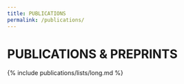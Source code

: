 ```yaml
---
title: PUBLICATIONS
permalink: /publications/
---
```


# PUBLICATIONS & PREPRINTS

{% include publications/lists/long.md %}
